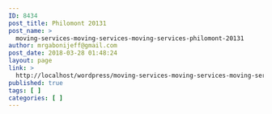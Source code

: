 ```yaml
---
ID: 8434
post_title: Philomont 20131
post_name: >
  moving-services-moving-services-moving-services-philomont-20131
author: mrgabonijeff@gmail.com
post_date: 2018-03-28 01:48:24
layout: page
link: >
  http://localhost/wordpress/moving-services-moving-services-moving-services-philomont-20131/
published: true
tags: [ ]
categories: [ ]
---
```

